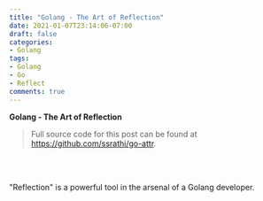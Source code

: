 ```yaml
---
title: "Golang - The Art of Reflection"
date: 2021-01-07T23:14:06-07:00
draft: false
categories:
- Golang
tags:
- Golang
- Go
- Reflect
comments: true
---
```


**Golang - The Art of Reflection**

> Full source code for this post can be found at https://github.com/ssrathi/go-attr.

<br/><br/>

"Reflection" is a powerful tool in the arsenal of a Golang developer.

<!--more-->

<br/><br/>

